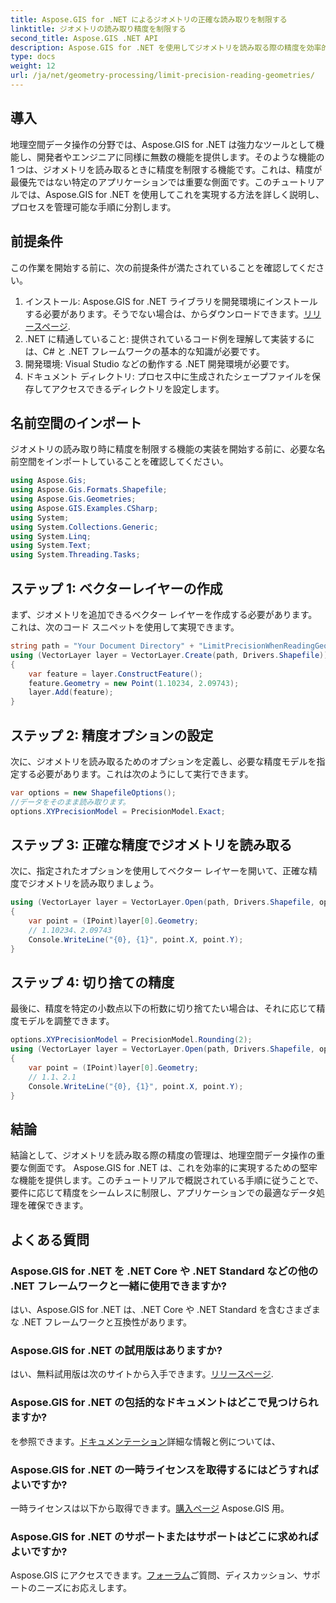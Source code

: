 ```yaml
---
title: Aspose.GIS for .NET によるジオメトリの正確な読み取りを制限する
linktitle: ジオメトリの読み取り精度を制限する
second_title: Aspose.GIS .NET API
description: Aspose.GIS for .NET を使用してジオメトリを読み取る際の精度を効率的に管理する方法を学びます。最適なデータ処理については、ステップバイステップのガイドに従ってください。
type: docs
weight: 12
url: /ja/net/geometry-processing/limit-precision-reading-geometries/
---
```

## 導入
地理空間データ操作の分野では、Aspose.GIS for .NET は強力なツールとして機能し、開発者やエンジニアに同様に無数の機能を提供します。そのような機能の 1 つは、ジオメトリを読み取るときに精度を制限する機能です。これは、精度が最優先ではない特定のアプリケーションでは重要な側面です。このチュートリアルでは、Aspose.GIS for .NET を使用してこれを実現する方法を詳しく説明し、プロセスを管理可能な手順に分割します。
## 前提条件
この作業を開始する前に、次の前提条件が満たされていることを確認してください。
1. インストール: Aspose.GIS for .NET ライブラリを開発環境にインストールする必要があります。そうでない場合は、からダウンロードできます。[リリースページ](https://releases.aspose.com/gis/net/).
2. .NET に精通していること: 提供されているコード例を理解して実装するには、C# と .NET フレームワークの基本的な知識が必要です。
3. 開発環境: Visual Studio などの動作する .NET 開発環境が必要です。
4. ドキュメント ディレクトリ: プロセス中に生成されたシェープファイルを保存してアクセスできるディレクトリを設定します。

## 名前空間のインポート
ジオメトリの読み取り時に精度を制限する機能の実装を開始する前に、必要な名前空間をインポートしていることを確認してください。
```csharp
using Aspose.Gis;
using Aspose.Gis.Formats.Shapefile;
using Aspose.Gis.Geometries;
using Aspose.GIS.Examples.CSharp;
using System;
using System.Collections.Generic;
using System.Linq;
using System.Text;
using System.Threading.Tasks;
```

## ステップ 1: ベクターレイヤーの作成
まず、ジオメトリを追加できるベクター レイヤーを作成する必要があります。これは、次のコード スニペットを使用して実現できます。
```csharp
string path = "Your Document Directory" + "LimitPrecisionWhenReadingGeometries_out.shp";
using (VectorLayer layer = VectorLayer.Create(path, Drivers.Shapefile))
{
	var feature = layer.ConstructFeature();
	feature.Geometry = new Point(1.10234, 2.09743);
	layer.Add(feature);
}
```
## ステップ 2: 精度オプションの設定
次に、ジオメトリを読み取るためのオプションを定義し、必要な精度モデルを指定する必要があります。これは次のようにして実行できます。
```csharp
var options = new ShapefileOptions();
//データをそのまま読み取ります。
options.XYPrecisionModel = PrecisionModel.Exact;
```
## ステップ 3: 正確な精度でジオメトリを読み取る
次に、指定されたオプションを使用してベクター レイヤーを開いて、正確な精度でジオメトリを読み取りましょう。
```csharp
using (VectorLayer layer = VectorLayer.Open(path, Drivers.Shapefile, options))
{
	var point = (IPoint)layer[0].Geometry;
	// 1.10234、2.09743
	Console.WriteLine("{0}, {1}", point.X, point.Y);
}
```
## ステップ 4: 切り捨ての精度
最後に、精度を特定の小数点以下の桁数に切り捨てたい場合は、それに応じて精度モデルを調整できます。
```csharp
options.XYPrecisionModel = PrecisionModel.Rounding(2);
using (VectorLayer layer = VectorLayer.Open(path, Drivers.Shapefile, options))
{
	var point = (IPoint)layer[0].Geometry;
	// 1.1、2.1
	Console.WriteLine("{0}, {1}", point.X, point.Y);
}
```

## 結論
結論として、ジオメトリを読み取る際の精度の管理は、地理空間データ操作の重要な側面です。 Aspose.GIS for .NET は、これを効率的に実現するための堅牢な機能を提供します。このチュートリアルで概説されている手順に従うことで、要件に応じて精度をシームレスに制限し、アプリケーションでの最適なデータ処理を確保できます。
## よくある質問
### Aspose.GIS for .NET を .NET Core や .NET Standard などの他の .NET フレームワークと一緒に使用できますか?
はい、Aspose.GIS for .NET は、.NET Core や .NET Standard を含むさまざまな .NET フレームワークと互換性があります。
### Aspose.GIS for .NET の試用版はありますか?
はい、無料試用版は次のサイトから入手できます。[リリースページ](https://releases.aspose.com/).
### Aspose.GIS for .NET の包括的なドキュメントはどこで見つけられますか?
を参照できます。[ドキュメンテーション](https://reference.aspose.com/gis/net/)詳細な情報と例については、
### Aspose.GIS for .NET の一時ライセンスを取得するにはどうすればよいですか?
一時ライセンスは以下から取得できます。[購入ページ](https://purchase.aspose.com/temporary-license/) Aspose.GIS 用。
### Aspose.GIS for .NET のサポートまたはサポートはどこに求めればよいですか?
 Aspose.GIS にアクセスできます。[フォーラム](https://forum.aspose.com/c/gis/33)ご質問、ディスカッション、サポートのニーズにお応えします。